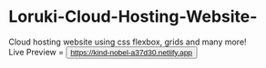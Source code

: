 # Loruki-Cloud-Hosting-Website-
Cloud hosting website using css flexbox, grids and many more! <br>
Live Preview = <button> <a href="https://kind-nobel-a37d30.netlify.app"> https://kind-nobel-a37d30.netlify.app </a> </button>
